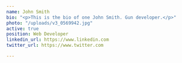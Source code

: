 ```yaml
---
name: John Smith
bio: "<p>This is the bio of one John Smith. Gun developer.</p>"
photo: "/uploads/v3_0569942.jpg"
active: true
position: Web Developer
linkedin_url: https://www.linkedin.com
twitter_url: https://www.twitter.com

---
```

